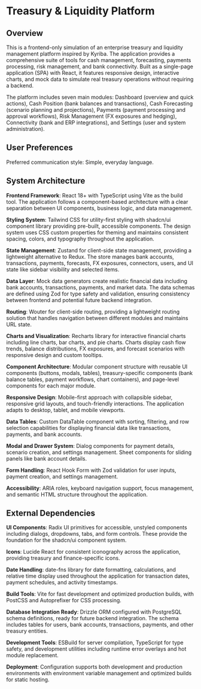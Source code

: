 # Treasury & Liquidity Platform

## Overview

This is a frontend-only simulation of an enterprise treasury and liquidity management platform inspired by Kyriba. The application provides a comprehensive suite of tools for cash management, forecasting, payments processing, risk management, and bank connectivity. Built as a single-page application (SPA) with React, it features responsive design, interactive charts, and mock data to simulate real treasury operations without requiring a backend.

The platform includes seven main modules: Dashboard (overview and quick actions), Cash Position (bank balances and transactions), Cash Forecasting (scenario planning and projections), Payments (payment processing and approval workflows), Risk Management (FX exposures and hedging), Connectivity (bank and ERP integrations), and Settings (user and system administration).

## User Preferences

Preferred communication style: Simple, everyday language.

## System Architecture

**Frontend Framework**: React 18+ with TypeScript using Vite as the build tool. The application follows a component-based architecture with a clear separation between UI components, business logic, and data management.

**Styling System**: Tailwind CSS for utility-first styling with shadcn/ui component library providing pre-built, accessible components. The design system uses CSS custom properties for theming and maintains consistent spacing, colors, and typography throughout the application.

**State Management**: Zustand for client-side state management, providing a lightweight alternative to Redux. The store manages bank accounts, transactions, payments, forecasts, FX exposures, connectors, users, and UI state like sidebar visibility and selected items.

**Data Layer**: Mock data generators create realistic financial data including bank accounts, transactions, payments, and market data. The data schemas are defined using Zod for type safety and validation, ensuring consistency between frontend and potential future backend integration.

**Routing**: Wouter for client-side routing, providing a lightweight routing solution that handles navigation between different modules and maintains URL state.

**Charts and Visualization**: Recharts library for interactive financial charts including line charts, bar charts, and pie charts. Charts display cash flow trends, balance distributions, FX exposures, and forecast scenarios with responsive design and custom tooltips.

**Component Architecture**: Modular component structure with reusable UI components (buttons, modals, tables), treasury-specific components (bank balance tables, payment workflows, chart containers), and page-level components for each major module.

**Responsive Design**: Mobile-first approach with collapsible sidebar, responsive grid layouts, and touch-friendly interactions. The application adapts to desktop, tablet, and mobile viewports.

**Data Tables**: Custom DataTable component with sorting, filtering, and row selection capabilities for displaying financial data like transactions, payments, and bank accounts.

**Modal and Drawer System**: Dialog components for payment details, scenario creation, and settings management. Sheet components for sliding panels like bank account details.

**Form Handling**: React Hook Form with Zod validation for user inputs, payment creation, and settings management.

**Accessibility**: ARIA roles, keyboard navigation support, focus management, and semantic HTML structure throughout the application.

## External Dependencies

**UI Components**: Radix UI primitives for accessible, unstyled components including dialogs, dropdowns, tabs, and form controls. These provide the foundation for the shadcn/ui component system.

**Icons**: Lucide React for consistent iconography across the application, providing treasury and finance-specific icons.

**Date Handling**: date-fns library for date formatting, calculations, and relative time display used throughout the application for transaction dates, payment schedules, and activity timestamps.

**Build Tools**: Vite for fast development and optimized production builds, with PostCSS and Autoprefixer for CSS processing.

**Database Integration Ready**: Drizzle ORM configured with PostgreSQL schema definitions, ready for future backend integration. The schema includes tables for users, bank accounts, transactions, payments, and other treasury entities.

**Development Tools**: ESBuild for server compilation, TypeScript for type safety, and development utilities including runtime error overlays and hot module replacement.

**Deployment**: Configuration supports both development and production environments with environment variable management and optimized builds for static hosting.